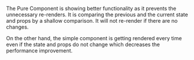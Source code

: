 The Pure Component is showing better functionality as it prevents the unnecessary re-renders. It is comparing the previous and the current state and props by a shallow comparison. It will not re-render if there are no changes.

On the other hand, the simple component is getting rendered every time even if the state and props do not change which decreases the performance improvement.